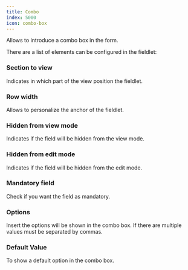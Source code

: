 ```yaml
---
title: Combo
index: 5000
icon: combo-box
---
```


Allows to introduce a combo box in the form.

There are a list of elements can be configured in the fieldlet:

### Section to view

Indicates in which part of the view position the fieldlet.

### Row width

Allows to personalize the anchor of the fieldlet.

### Hidden from view mode

Indicates if the field will be hidden from the view mode.

### Hidden from edit mode

Indicates if the field will be hidden from the edit mode.

### Mandatory field

Check if you want the field as mandatory.

### Options

Insert the options will be shown in the combo box. If there are multiple values must be separated by commas.

### Default Value

To show a default option in the combo box.
